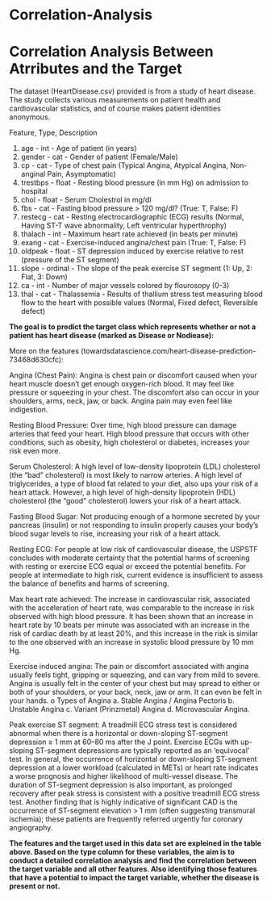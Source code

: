 # Correlation-Analysis
<h1>Correlation Analysis Between Atrributes and the Target </h1>

The dataset (HeartDisease.csv) provided is from a study of heart disease. The study collects various measurements on patient health and cardiovascular statistics, and of course makes patient identities anonymous.

Feature, Type, Description
01. age         - int      - Age of patient (in years)
02. gender      - cat      - Gender of patient (Female/Male)
03. cp          - cat      - Type of chest pain (Typical Angina, Atypical Angina, Non-anginal Pain, Asymptomatic)
04. trestbps    - float    - Resting blood pressure (in mm Hg) on admission to hospital 
05. chol        - float    - Serum Cholestrol in mg/dl  
06. fbs         - cat      - Fasting blood pressure > 120 mg/dl? (True: T, False: F)         
07. restecg     - cat      - Resting electrocardiographic (ECG) results (Normal, Having ST-T wave abnormality, Left ventricular hyperthrophy)
08. thalach     - int      - Maximum heart rate achieved (in beats per minute)
09. exang       - cat      - Exercise-induced angina/chest pain (True: T, False: F)
10. oldpeak     - float    - ST depression induced by exercise relative to rest (pressure of the ST segment) 
11. slope       - ordinal  - The slope of the peak exercise ST segment (1: Up, 2: Flat, 3: Down)
12. ca          - int      - Number of major vessels colored by flourosopy (0-3)             
13. thal        - cat      - Thalassemia - Results of thallium stress test measuring blood flow to the heart with possible values (Normal, Fixed defect, Reversible defect)
                         
<b>The goal is to predict the target class which represents whether or not a patient has heart disease (marked as Disease or Nodiease):</b>

More on the features (towardsdatascience.com/heart-disease-prediction-73468d630cfc):

Angina (Chest Pain): Angina is chest pain or discomfort caused when your heart muscle doesn’t get enough oxygen-rich blood. It may feel like pressure or squeezing in your chest. The discomfort also can occur in your shoulders, arms, neck, jaw, or back. Angina pain may even feel like indigestion.

Resting Blood Pressure: Over time, high blood pressure can damage arteries that feed your heart. High blood pressure that occurs with other conditions, such as obesity, high cholesterol or diabetes, increases your risk even more.

Serum Cholesterol: A high level of low-density lipoprotein (LDL) cholesterol (the “bad” cholesterol) is most likely to narrow arteries. A high level of triglycerides, a type of blood fat related to your diet, also ups your risk of a heart attack. However, a high level of high-density lipoprotein (HDL) cholesterol (the “good” cholesterol) lowers your risk of a heart attack.

Fasting Blood Sugar: Not producing enough of a hormone secreted by your pancreas (insulin) or not responding to insulin properly causes your body’s blood sugar levels to rise, increasing your risk of a heart attack.

Resting ECG: For people at low risk of cardiovascular disease, the USPSTF concludes with moderate certainty that the potential harms of screening with resting or exercise ECG equal or exceed the potential benefits. For people at intermediate to high risk, current evidence is insufficient to assess the balance of benefits and harms of screening.

Max heart rate achieved: The increase in cardiovascular risk, associated with the acceleration of heart rate, was comparable to the increase in risk observed with high blood pressure. It has been shown that an increase in heart rate by 10 beats per minute was associated with an increase in the risk of cardiac death by at least 20%, and this increase in the risk is similar to the one observed with an increase in systolic blood pressure by 10 mm Hg.

Exercise induced angina: The pain or discomfort associated with angina usually feels tight, gripping or squeezing, and can vary from mild to severe. Angina is usually felt in the center of your chest but may spread to either or both of your shoulders, or your back, neck, jaw or arm. It can even be felt in your hands. o Types of Angina a. Stable Angina / Angina Pectoris b. Unstable Angina c. Variant (Prinzmetal) Angina d. Microvascular Angina.

Peak exercise ST segment: A treadmill ECG stress test is considered abnormal when there is a horizontal or down-sloping ST-segment depression ≥ 1 mm at 60–80 ms after the J point. Exercise ECGs with up-sloping ST-segment depressions are typically reported as an ‘equivocal’ test. In general, the occurrence of horizontal or down-sloping ST-segment depression at a lower workload (calculated in METs) or heart rate indicates a worse prognosis and higher likelihood of multi-vessel disease. The duration of ST-segment depression is also important, as prolonged recovery after peak stress is consistent with a positive treadmill ECG stress test. Another finding that is highly indicative of significant CAD is the occurrence of ST-segment elevation > 1 mm (often suggesting transmural ischemia); these patients are frequently referred urgently for coronary angiography.

<b>The features and the target used in this data set are expleined in the table above. Based on the type column for these variables, the aim is to conduct a detailed correlation analysis and find the correlation between the target variable and all other features. Also identifying those features that have a potential to impact the target variable, whether the disease is present or not.</b>

